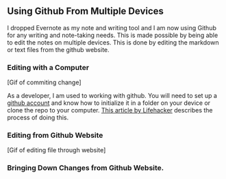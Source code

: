 ## Using Github From Multiple Devices

I dropped Evernote as my note and writing tool and I am now using Github for any writing and note-taking needs. This is made possible by being able to edit the notes on multiple devices. This is done by editing the markdown or text files from the github website.

### Editing with a Computer

[Gif of commiting change]

As a developer, I am used to working with github. You will need to set up a [github account]() and know how to initialize it in a folder on your device or clone the repo to your computer. [This article by Lifehacker](http://lifehacker.com/5983680/how-the-heck-do-i-use-github) describes the process of doing this.

### Editing from Github Website

[Gif of editing file through website]

### Bringing Down Changes from Github Website.



